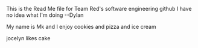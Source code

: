 This is the Read Me file for Team Red's software engineering github
I have no idea what I'm doing --Dylan

My name is Mk and I enjoy cookies and pizza and ice cream

jocelyn likes cake 